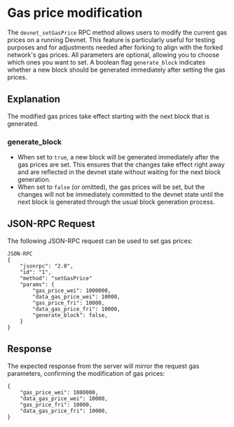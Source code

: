 # Gas price modification

The `devnet_setGasPrice` RPC method allows users to modify the current gas prices on a running Devnet. This feature is particularly useful for testing purposes and for adjustments needed after forking to align with the forked network's gas prices. All parameters are optional, allowing you to choose which ones you want to set. A boolean flag `generate_block` indicates whether a new block should be generated immediately after setting the gas prices.

## Explanation

The modified gas prices take effect starting with the next block that is generated.

### generate_block

- When set to `true`, a new block will be generated immediately after the gas prices are set. This ensures that the changes take effect right away and are reflected in the devnet state without waiting for the next block generation.
- When set to `false` (or omitted), the gas prices will be set, but the changes will not be immediately committed to the devnet state until the next block is generated through the usual block generation process.

## JSON-RPC Request

The following JSON-RPC request can be used to set gas prices:

```
JSON-RPC
{
    "jsonrpc": "2.0",
    "id": "1",
    "method": "setGasPrice"
    "params": {
        "gas_price_wei": 1000000,
        "data_gas_price_wei": 10000,
        "gas_price_fri": 10000,
        "data_gas_price_fri": 10000,
        "generate_block": false,
    }
}
```

## Response

The expected response from the server will mirror the request gas parameters, confirming the modification of gas prices:

```
{
    "gas_price_wei": 1000000,
    "data_gas_price_wei": 10000,
    "gas_price_fri": 10000,
    "data_gas_price_fri": 10000,
}
```
